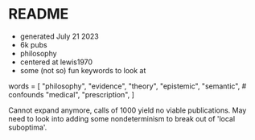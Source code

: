 # README

- generated July 21 2023
- 6k pubs
- philosophy
- centered at lewis1970
- some (not so) fun keywords to look at

words = [
    "philosophy",
    "evidence",
    "theory",
    "epistemic",
    "semantic",
    # confounds
    "medical",
    "prescription",
]

Cannot expand anymore, calls of 1000 yield no viable publications.
May need to look into adding some nondeterminism to break out of 'local suboptima'.
